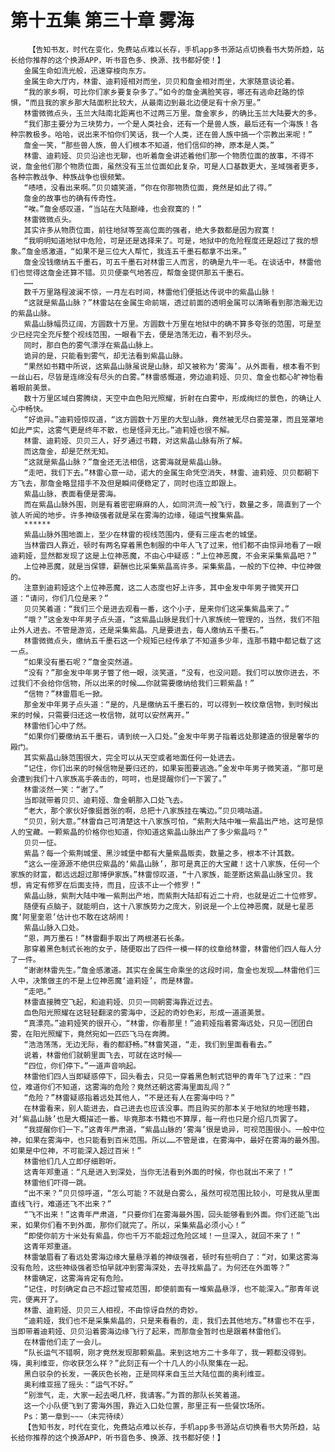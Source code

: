 # 第十五集 第三十章 雾海
        【告知书友，时代在变化，免费站点难以长存，手机app多书源站点切换看书大势所趋，站长给你推荐的这个换源APP，听书音色多、换源、找书都好使！】
       金属生命如流光般，迅速穿梭向东方。
       金属生命大厅内，林雷、迪莉娅相对而坐，贝贝和詹金相对而坐，大家随意谈论着。
       “我的家乡啊，可比你们家乡要复杂多了。”如今的詹金满脸笑容，哪还有逃命赶路的惊惧，“而且我的家乡那大陆面积比较大，从最南边到最北边便足有十余万里。”
       林雷微微点头，玉兰大陆南北距离也不过两三万里。詹金家乡，的确比玉兰大陆要大的多。
       “我们那主要分为三块势力，一个是人类社会，还有一个是兽人族，最后还有一个海族！各种宗教极多。哈哈，说出来不怕你们笑话，我一个人类，还在兽人族中搞一个宗教出来呢！”
       詹金一笑，“那些兽人族，兽人们根本不知道，他们信仰的神，原本是人类。”
       林雷、迪莉娅、贝贝沿途也无聊，也听着詹金讲述着他们那一个物质位面的故事，不得不说，詹金他们那个物质位面，虽然没有玉兰位面如此复杂，可是人口基数更大，圣域强者更多，各种宗教战争、种族战争也很频繁。
       “啧啧，没看出来啊。”贝贝嬉笑道，“你在你那物质位面，竟然是如此了得。”
       詹金的故事也的确有传奇性。
       “唉。”詹金感叹道，“当站在大陆巅峰，也会寂寞的！”
       林雷微微点头。
       其实许多从物质位面，前往地狱等至高位面的强者，绝大多数都是因为寂寞！
       “我明明知道地狱中危险，可是还是选择来了。可是，地狱中的危险程度还是超过了我的想象。”詹金感激道，“如果不是三位大人帮忙，我连五千墨石都拿不出来。”
       詹金没钱缴纳五千墨石，可五千墨石对林雷三人而言，的确是九牛一毛。在谈话中，林雷他们也觉得这詹金还算不错。贝贝便豪气地答应，帮詹金提供那五千墨石。
       ……
       数千万里路程波澜不惊，一月左右时间，林雷他们便抵达传说中的紫晶山脉！
       “这就是紫晶山脉？”林雷站在金属生命前端，透过前面的透明金属可以清晰看到那浩瀚无边的紫晶山脉。
       紫晶山脉幅员辽阔，方圆数十万里。方圆数十万里在地狱中的确不算多夸张的范围，可是至少已经完全充斥整个视线范围，一眼看下去，便是浩荡无边，看不到尽头。
       同时，那白色的雾气漂浮在紫晶山脉上。
       诡异的是，只能看到雾气，却无法看到紫晶山脉。
       “果然如书籍中所说，这紫晶山脉虽说是山脉，却又被称为‘雾海’。从外面看，根本看不到一丝山石，尽皆是连绵没有尽头的白雾。”林雷感慨道，旁边迪莉娅、贝贝、詹金也都心旷神怡看着眼前美景。
       数十万里区域白雾腾绕，天空中血色阳光照耀，折射在白雾中，形成绚烂的景色，的确让人心中畅快。
       “好诡异。”迪莉娅惊叹道，“这方圆数十万里的大型山脉，竟然被无尽白雾笼罩，而且笼罩地如此严实，这雾气更是终年不散，也是怪异无比。”迪莉娅也很不解。
       林雷、迪莉娅、贝贝三人，好歹通过书籍，对这紫晶山脉有所了解。
       而这詹金，却是茫然无知。
       “这就是紫晶山脉？”詹金还无法相信，这雾海就是紫晶山脉。
       “走吧，我们下去。”林雷心意一动，诺大的金属生命凭空消失，林雷、迪莉娅、贝贝都朝下方飞去，那詹金略显措手不及但是瞬间便稳定了，同时也连立即跟上。
       紫晶山脉，表面看便是雾海。
       而在紫晶山脉外围，则是有着密密麻麻的人，如同洪流一般飞行，数量之多，简直到了一个骇人听闻的地步。许多神级强者就是呆在雾海的边缘，碰运气搜集紫晶。
       ******
       紫晶山脉外围地面上，至少在林雷的视线范围内，便有三座古老的城堡。
       当林雷四人靠近，顿时有两名穿着黑色制服的中年人飞了过来，他们都不由惊异地看了一眼迪莉娅，显然都发现了这是上位神恶魔，不由心中疑惑：“上位神恶魔，不会来采集紫晶吧？”
       上位神恶魔，就是当保镖，薪酬也比采集紫晶高许多。采集紫晶，一般的下位神、中位神做的。
       注意到迪莉娅这个上位神恶魔，这二人态度也好上许多，其中金发中年男子微笑开口道：“请问，你们几位是来？”
       贝贝笑着道：“我们三个是进去观看一番，这个小子，是来你们这采集紫晶来了。”
       “哦？”这金发中年男子点头道，“这紫晶山脉是我们十八家族统一管理的，当然，我们不阻止外人进去。不管是游览，还是采集紫晶。凡是要进去，每人缴纳五千墨石。”
       林雷微微点头，缴纳五千墨石这一个规矩已经传承了不知道多少年，连那书籍中都记载了这一点。
       “如果没有墨石呢？”詹金突然道。
       “没有？”那金发中年男子瞥了他一眼，淡笑道，“没有，也没问题。我们可以放你进去，不过我们不会给你信物，所以出来的时候……你就需要缴纳给我们三颗紫晶！”
       “信物？”林雷眉毛一掀。
       那金发中年男子点头道：“是的，凡是缴纳五千墨石的，可以得到一枚纹章信物，到时候出来的时候，只需要归还这一枚信物，就可以安然离开。”
       林雷他们心中了然。
       “如果你们要缴纳五千墨石，请到统一入口处。”金发中年男子指着远处那建造的很是奢华的殿门。
       其实紫晶山脉范围很大，完全可以从天空或者地面任何一处进去。
       “记住，你们出来的时候信物是要归还的，如果妄图要逃逸。”金发中年男子微笑道，“那可是会遭到我们十八家族高手袭击的，呵呵，也是提醒你们一下罢了。”
       林雷淡然一笑：“谢了。”
       当即就带着贝贝、迪莉娅、詹金朝那入口处飞去。
       “老大，那个家伙好像挺嚣张的啊，总把十八家族挂在嘴边。”贝贝嘀咕道。
       “贝贝，别大意。”林雷自己可清楚这十八家族可怕，“紫荆大陆中唯一紫晶出产地，这可是惊人的宝藏。一颗紫晶的价格你也知道，你知道这紫晶山脉出产了多少紫晶吗？”
       贝贝一怔。
       紫晶？每一个紫荆城堡、黑沙城堡中都有大量紫晶贩卖，数量之多，根本不计其数。
       “这么一座源源不绝供应紫晶的‘紫晶山脉’，那可是真正的大宝藏！这十八家族，任何一个家族的财富，都远远超过那博伊家族。”林雷惊叹道，“十八家族，能垄断这紫晶山脉宝贝。我想，肯定有修罗在后面支持，而且，应该不止一个修罗！”
       紫晶山脉，紫荆大陆中唯一紫荆出产地，而紫荆大陆却有近二十府，也就是近二十位修罗。
       随便有点脑子，就能明白，这十八家族势力之庞大，别说是一个上位神恶魔，就是七星恶魔‘阿里奎恩’估计也不敢在这胡闹！
       紫晶山脉入口处。
       “恩，两万墨石！”林雷翻手取出了两根湛石长条。
       那穿着黑色制式长袍的女子，随便取出了四件一模一样的纹章给林雷，林雷他们四人每人分了一件。
       “谢谢林雷先生。”詹金感激道。其实在金属生命乘坐的这段时间，詹金也发现……林雷他们三人中，决策做主的不是上位神恶魔‘迪莉娅’，而是林雷。
       “走吧。”
       林雷直接腾空飞起，和迪莉娅、贝贝一同朝雾海靠近过去。
       血色阳光照耀在这轻轻翻滚的雾海中，泛起的奇妙色彩，形成一道道美景。
       “真漂亮。”迪莉娅笑的很开心，“林雷，你看那里！”迪莉娅指着雾海远处，只见一团团白雾，在阳光照耀下，竟然宛如一匹匹飞马在奔腾。
       “浩浩荡荡，无边无际，看的都舒畅。”林雷笑道，“走，我们到里面看看去。”
       说着，林雷他们就朝里面飞去，可就在这时候——
       “四位，你们停下。”一道声音响起。
       林雷他们四人当即疑惑停下，回头看去，只见一穿着黑色制式铠甲的青年飞了过来：“四位，难道你们不知道，这雾海的危险？竟然还朝这雾海里面乱闯？”
       “危险？”林雷疑惑指着远处其他人，“不是还有人在雾海中吗？”
       在林雷看来，别人能进去，自己进去也应该没事。而且购买的那本关于地狱的地理书籍，对‘紫晶山脉’也是大概描述一番。毕竟那本书籍也不算厚，每一府也只是介绍几页罢了。
       “我提醒你们一下。”这青年严肃道，“紫晶山脉的‘雾海’很是诡异，可视范围很小。一般中位神，如果在雾海中，也只能看到百米范围。所以……不管是谁，在雾海中，最好在雾海的最外围。如果是中位神，不可能深入超过百米！”
       林雷他们几人立即仔细聆听。
       这青年郑重道：“凡是进入到深处，当你无法看到外面的时候，你也就出不来了！”
       林雷他们吓得一跳。
       “出不来？”贝贝惊呼道，“怎么可能？不就是白雾么，虽然可视范围比较小，可是我从里面直线飞行，难道还飞不出来？”
       “飞不出来！”这青年严肃道，“只要你们在雾海最外围，回头能够看到外面。你们还能飞出来，如果你们看不到外面，那你们就完了。所以，采集紫晶必须小心！”
       “即使你前方十米处有紫晶，你也千万不能超过危险区域！一旦深入，就回不来了！”
       这青年郑重道。
       林雷皱眉看了看远处雾海边缘大量悬浮着的神级强者，顿时有些明白了：“对，如果这雾海没有危险，这些神级强者恐怕早就冲到雾海深处，去寻找紫晶了。为何还在外面等？”
       林雷确定，这雾海肯定有危险。
       “记住，时刻确定自己不超过警戒范围，即使前面有一堆紫晶悬浮，也不能深入。”那青年说完，便离开了。
       林雷、迪莉娅、贝贝三人相视，不由惊讶自然的奇妙。
       “迪莉娅，我们也不是采集紫晶的，只是来看看的，走，我们去其他地方。”林雷也不在乎，当即带着迪莉娅、贝贝沿着雾海边缘飞行了起来，而那詹金暂时也是跟着林雷他们。
       在林雷他们走了一会儿。
       “队长运气不错啊，刚才竟然发现那颗紫晶。来到这地方二十多年了，我一颗都没得到。嗨，奥利维亚，你收获怎么样？”此刻正有一个十几人的小队聚集在一起。
       黑白驳杂的长发，一袭灰色长袍，正是同样来自玉兰大陆位面的奥利维亚。
       奥利维亚摇了摇头：“运气不好。”
       “别泄气，走，大家一起去喝几杯，我请客。”为首的那队长笑着道。
       这一个小队便飞到了雾海外围，靠近入口处位置，那里正有一些餐饮场所。
       Ps：第一章到~~~（未完待续）
       【告知书友，时代在变化，免费站点难以长存，手机app多书源站点切换看书大势所趋，站长给你推荐的这个换源APP，听书音色多、换源、找书都好使！】